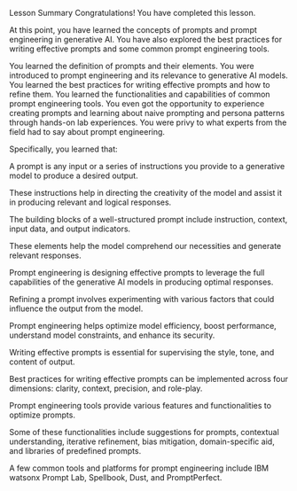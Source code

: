 Lesson Summary
Congratulations! You have completed this lesson. 

At this point, you have learned the concepts of prompts and prompt engineering in generative AI. You have also explored the best practices for writing effective prompts and some common prompt engineering tools.

You learned the definition of prompts and their elements. You were introduced to prompt engineering and its relevance to generative AI models. You learned the best practices for writing effective prompts and how to refine them. You learned the functionalities and capabilities of common prompt engineering tools. You even got the opportunity to experience creating prompts and learning about naive prompting and persona patterns through hands-on lab experiences. You were privy to what experts from the field had to say about prompt engineering. 

Specifically, you learned that:

A prompt is any input or a series of instructions you provide to a generative model to produce a desired output.

These instructions help in directing the creativity of the model and assist it in producing relevant and logical responses. 

The building blocks of a well-structured prompt include instruction, context, input data, and output indicators. 

These elements help the model comprehend our necessities and generate relevant responses. 

Prompt engineering is designing effective prompts to leverage the full capabilities of the generative AI models in producing optimal responses.

Refining a prompt involves experimenting with various factors that could influence the output from the model.

Prompt engineering helps optimize model efficiency, boost performance, understand model constraints, and enhance its security.

Writing effective prompts is essential for supervising the style, tone, and content of output.

Best practices for writing effective prompts can be implemented across four dimensions: clarity, context, precision, and role-play.

Prompt engineering tools provide various features and functionalities to optimize prompts. 

Some of these functionalities include suggestions for prompts, contextual understanding, iterative refinement, bias mitigation, domain-specific aid, and libraries of predefined prompts. 

A few common tools and platforms for prompt engineering include IBM watsonx Prompt Lab, Spellbook, Dust, and PromptPerfect. 
